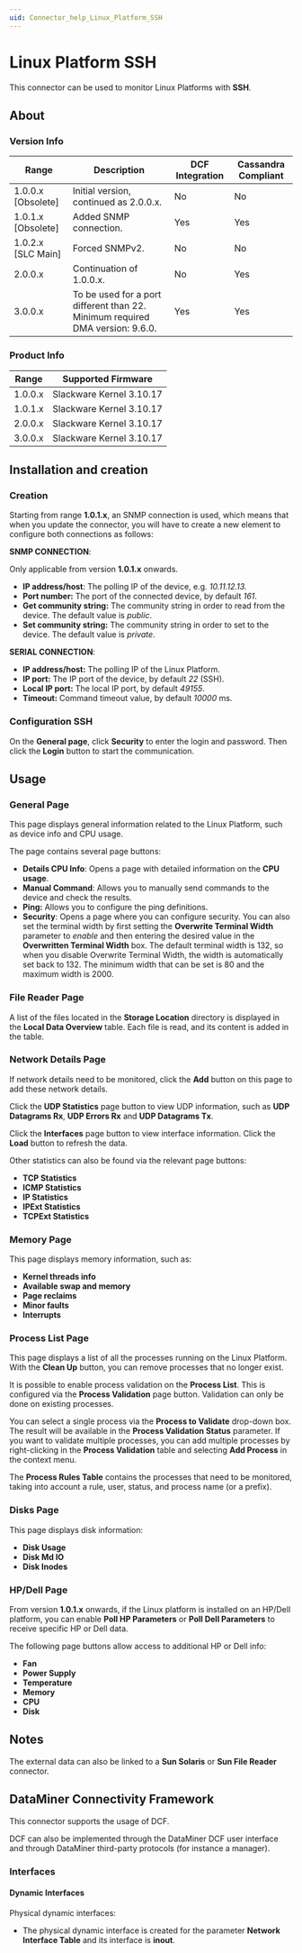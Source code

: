 ```yaml
---
uid: Connector_help_Linux_Platform_SSH
---
```


# Linux Platform SSH

This connector can be used to monitor Linux Platforms with **SSH**.

## About

### Version Info

| **Range**            | **Description**                                                               | **DCF Integration** | **Cassandra Compliant** |
|----------------------|-------------------------------------------------------------------------------|---------------------|-------------------------|
| 1.0.0.x \[Obsolete\] | Initial version, continued as 2.0.0.x.                                        | No                  | No                      |
| 1.0.1.x \[Obsolete\] | Added SNMP connection.                                                        | Yes                 | Yes                     |
| 1.0.2.x \[SLC Main\] | Forced SNMPv2.                                                                | No                  | No                      |
| 2.0.0.x              | Continuation of 1.0.0.x.                                                      | No                  | Yes                     |
| 3.0.0.x              | To be used for a port different than 22. Minimum required DMA version: 9.6.0. | Yes                 | Yes                     |

### Product Info

| **Range** | **Supported Firmware**   |
|-----------|--------------------------|
| 1.0.0.x   | Slackware Kernel 3.10.17 |
| 1.0.1.x   | Slackware Kernel 3.10.17 |
| 2.0.0.x   | Slackware Kernel 3.10.17 |
| 3.0.0.x   | Slackware Kernel 3.10.17 |

## Installation and creation

### Creation

Starting from range **1.0.1.x**, an SNMP connection is used, which means that when you update the connector, you will have to create a new element to configure both connections as follows:

**SNMP CONNECTION**:

Only applicable from version **1.0.1.x** onwards.

- **IP address/host**: The polling IP of the device, e.g. *10.11.12.13.*
- **Port number:** The port of the connected device, by default *161*.
- **Get community string:** The community string in order to read from the device. The default value is *public*.
- **Set community string:** The community string in order to set to the device. The default value is *private*.

**SERIAL CONNECTION**:

- **IP address/host:** The polling IP of the Linux Platform.
- **IP port:** The IP port of the device, by default *22* (SSH).
- **Local IP port:** The local IP port, by default *49155*.
- **Timeout:** Command timeout value, by default *10000* ms.

### Configuration SSH

On the **General page**, click **Security** to enter the login and password. Then click the **Login** button to start the communication.

## Usage

### General Page

This page displays general information related to the Linux Platform, such as device info and CPU usage.

The page contains several page buttons:

- **Details CPU Info**: Opens a page with detailed information on the **CPU usage**.
- **Manual Command**: Allows you to manually send commands to the device and check the results.
- **Ping:** Allows you to configure the ping definitions.
- **Security**: Opens a page where you can configure security. You can also set the terminal width by first setting the **Overwrite Terminal Width** parameter to *enable* and then entering the desired value in the **Overwritten Terminal Width** box. The default terminal width is 132, so when you disable Overwrite Terminal Width, the width is automatically set back to 132. The minimum width that can be set is 80 and the maximum width is 2000.

### File Reader Page

A list of the files located in the **Storage Location** directory is displayed in the **Local Data Overview** table. Each file is read, and its content is added in the table.

### Network Details Page

If network details need to be monitored, click the **Add** button on this page to add these network details.

Click the **UDP Statistics** page button to view UDP information, such as **UDP Datagrams Rx**, **UDP Errors Rx** and **UDP Datagrams Tx**.

Click the **Interfaces** page button to view interface information. Click the **Load** button to refresh the data.

Other statistics can also be found via the relevant page buttons:

- **TCP Statistics**
- **ICMP Statistics**
- **IP Statistics**
- **IPExt Statistics**
- **TCPExt Statistics**

### Memory Page

This page displays memory information, such as:

- **Kernel threads info**
- **Available swap and memory**
- **Page reclaims**
- **Minor faults**
- **Interrupts**

### Process List Page

This page displays a list of all the processes running on the Linux Platform. With the **Clean Up** button, you can remove processes that no longer exist.

It is possible to enable process validation on the **Process List**. This is configured via the **Process Validation** page button. Validation can only be done on existing processes.

You can select a single process via the **Process to Validate** drop-down box. The result will be available in the **Process Validation Status** parameter. If you want to validate multiple processes, you can add multiple processes by right-clicking in the **Process Validation** table and selecting **Add Process** in the context menu.

The **Process Rules Table** contains the processes that need to be monitored, taking into account a rule, user, status, and process name (or a prefix).

### Disks Page

This page displays disk information:

- **Disk Usage**
- **Disk Md IO**
- **Disk Inodes**

### HP/Dell Page

From version **1.0.1.x** onwards, if the Linux platform is installed on an HP/Dell platform, you can enable **Poll HP Parameters** or **Poll Dell Parameters** to receive specific HP or Dell data.

The following page buttons allow access to additional HP or Dell info:

- **Fan**
- **Power Supply**
- **Temperature**
- **Memory**
- **CPU**
- **Disk**

## Notes

The external data can also be linked to a **Sun Solaris** or **Sun File Reader** connector.

## DataMiner Connectivity Framework

This connector supports the usage of DCF.

DCF can also be implemented through the DataMiner DCF user interface and through DataMiner third-party protocols (for instance a manager).

### Interfaces

#### Dynamic Interfaces

Physical dynamic interfaces:

- The physical dynamic interface is created for the parameter **Network Interface Table** and its interface is **inout**.
